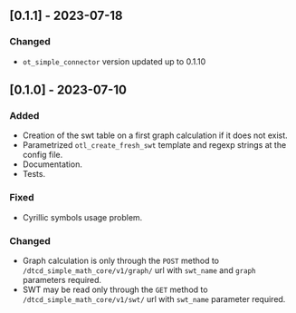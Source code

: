 ## [0.1.1] - 2023-07-18

### Changed
- `ot_simple_connector` version updated up to 0.1.10

## [0.1.0] - 2023-07-10

### Added
- Creation of the swt table on a first graph calculation if it does not exist.
- Parametrized `otl_create_fresh_swt` template and regexp strings at the config file.
- Documentation.
- Tests.

### Fixed
- Cyrillic symbols usage problem.

### Changed
- Graph calculation is only through the `POST` method to `/dtcd_simple_math_core/v1/graph/` url with `swt_name` and `graph` parameters required.
- SWT may be read only through the `GET` method to `/dtcd_simple_math_core/v1/swt/` url with `swt_name` parameter required.